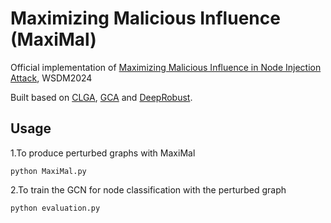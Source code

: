 # Maximizing Malicious Influence (MaxiMal)
Official implementation of [Maximizing Malicious Influence in Node Injection Attack](https://dl.acm.org/doi/abs/10.1145/3616855.3635790), WSDM2024


Built based on [CLGA](https://github.com/RinneSz/CLGA), [GCA](https://github.com/CRIPAC-DIG/GCA) and [DeepRobust](https://deeprobust.readthedocs.io/en/latest/#).


## Usage
1.To produce perturbed graphs with MaxiMal
```
python MaxiMal.py 
```
2.To train the GCN for node classification with the perturbed graph
```
python evaluation.py 
```
